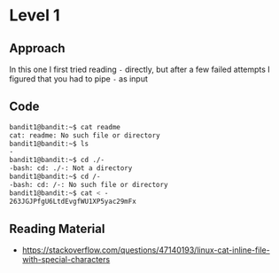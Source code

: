 # Level 1
## Approach
In this one I first tried reading `-` directly, but after a few failed attempts I figured that you had to pipe `-` as input
## Code
```bash
bandit1@bandit:~$ cat readme
cat: readme: No such file or directory
bandit1@bandit:~$ ls
-
bandit1@bandit:~$ cd ./-
-bash: cd: ./-: Not a directory
bandit1@bandit:~$ cd /-
-bash: cd: /-: No such file or directory
bandit1@bandit:~$ cat < -
263JGJPfgU6LtdEvgfWU1XP5yac29mFx
```
## Reading Material
- https://stackoverflow.com/questions/47140193/linux-cat-inline-file-with-special-characters

